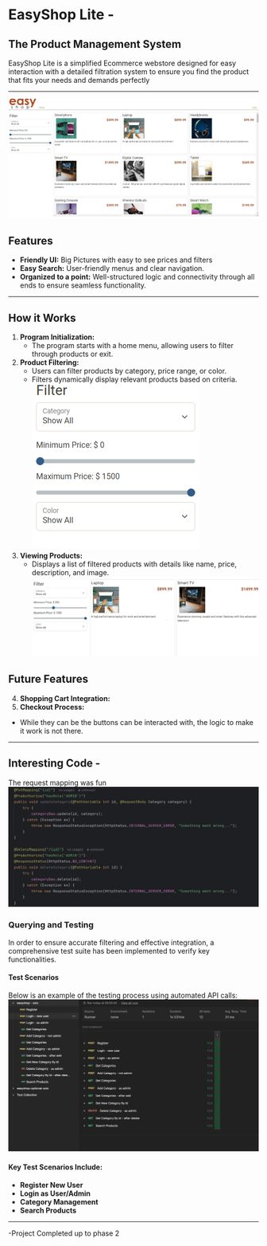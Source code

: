 # EasyShop Lite -
## The Product Management System

EasyShop Lite is a simplified Ecommerce webstore designed for easy interaction with a detailed filtration system to ensure you find the product that fits your needs and demands perfectly

---
![home screen.PNG](src%2Fmain%2Fresources%2Fhome%20screen.PNG)
## Features
- **Friendly UI:** Big Pictures with easy to see prices and filters
- **Easy Search:** User-friendly menus and clear navigation.
- **Organized to a point:** Well-structured logic and connectivity through all ends to ensure seamless functionality.

---

## How it Works
1. **Program Initialization:**
    - The program starts with a home menu, allowing users to filter through products or exit.
2. **Product Filtering:**
    - Users can filter products by category, price range, or color.
    - Filters dynamically display relevant products based on criteria.
   ![filters.PNG](src%2Fmain%2Fresources%2Ffilters.PNG)
3. **Viewing Products:**
    - Displays a list of filtered products with details like name, price, description, and image.
   ![filteredPrd.PNG](src%2Fmain%2Fresources%2FfilteredPrd.PNG)
## Future Features
4. **Shopping Cart Integration:**
5. **Checkout Process:**

- While they can be the buttons can be interacted with, the logic to make it work is not there.
---

## Interesting Code - 
The request mapping was fun 
![img_1.png](img_1.png)

### Querying and Testing
In order to ensure accurate filtering and effective integration, a comprehensive test suite has been implemented to verify key functionalities.

#### Test Scenarios
Below is an example of the testing process using automated API calls:  
![img.png](img.png)
#### Key Test Scenarios Include:
- **Register New User**
- **Login as User/Admin**
- **Category Management**
- **Search Products**


---
-Project Completed up to phase 2
